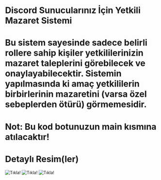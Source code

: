 # Discord Sunucularınız İçin Yetkili Mazaret Sistemi

# Bu sistem sayesinde sadece belirli rollere sahip kişiler yetkililerinizin mazaret taleplerini görebilecek ve onaylayabilecektir. Sistemin yapılmasında ki amaç yetkililerin birbirlerinin mazaretini (varsa özel sebeplerden ötürü) görmemesidir.

# Not: Bu kod botunuzun main kısmına atılacaktır!

# Detaylı Resim(ler)
![Tıkla!](https://media.discordapp.net/attachments/675246572312854538/857897752633671690/IMG_20210625_121907.jpg)
![Tıkla!](https://media.discordapp.net/attachments/675246572312854538/857897753014173717/IMG_20210625_121511.jpg)
![Tıkla!](https://media.discordapp.net/attachments/675246572312854538/857897753262293002/IMG_20210625_121850.jpg)
